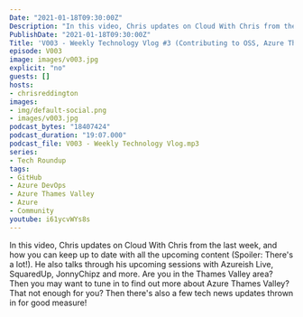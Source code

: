 ```yaml
---
Date: "2021-01-18T09:30:00Z"
Description: "In this video, Chris updates on Cloud With Chris from the last week, and how you can keep up to date with all the upcoming content (Spoiler: There's a lot!). He also talks through his upcoming sessions with Azureish Live, SquaredUp, JonnyChipz and more. Are you in the Thames Valley area? Then you may want to tune in to find out more about Azure Thames Valley? That not enough for you? Then there's also a few tech news updates thrown in for good measure!"
PublishDate: "2021-01-18T09:30:00Z"
Title: 'V003 - Weekly Technology Vlog #3 (Contributing to OSS, Azure Thames Valley and Tech News)'
episode: V003
image: images/v003.jpg
explicit: "no"
guests: []
hosts:
- chrisreddington
images:
- img/default-social.png
- images/v003.jpg
podcast_bytes: "18407424"
podcast_duration: "19:07.000"
podcast_file: V003 - Weekly Technology Vlog.mp3
series:
- Tech Roundup
tags:
- GitHub
- Azure DevOps
- Azure Thames Valley
- Azure
- Community
youtube: i61ycvWYs8s
---
```

In this video, Chris updates on Cloud With Chris from the last week, and how you can keep up to date with all the upcoming content (Spoiler: There's a lot!). He also talks through his upcoming sessions with Azureish Live, SquaredUp, JonnyChipz and more. Are you in the Thames Valley area? Then you may want to tune in to find out more about Azure Thames Valley? That not enough for you? Then there's also a few tech news updates thrown in for good measure!